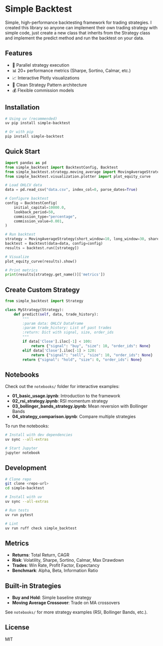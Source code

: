 # Simple Backtest

Simple, high-performance backtesting framework for trading strategies. I created this library so anyone can implement their own trading strategy with simple code, just create a new class that inherits from the Strategy class and implement the predict method and run the backtest on your data.

## Features

- 🚀 Parallel strategy execution
- 📊 20+ performance metrics (Sharpe, Sortino, Calmar, etc.)
- 📈 Interactive Plotly visualizations
- 🎯 Clean Strategy Pattern architecture
- 💰 Flexible commission models

## Installation

```bash
# Using uv (recommended)
uv pip install simple-backtest

# Or with pip
pip install simple-backtest
```

## Quick Start

```python
import pandas as pd
from simple_backtest import BacktestConfig, Backtest
from simple_backtest.strategy.moving_average import MovingAverageStrategy
from simple_backtest.visualization.plotter import plot_equity_curve

# Load OHLCV data
data = pd.read_csv("data.csv", index_col=0, parse_dates=True)

# Configure backtest
config = BacktestConfig(
    initial_capital=10000.0,
    lookback_period=50,
    commission_type="percentage",
    commission_value=0.001,
)

# Run backtest
strategy = MovingAverageStrategy(short_window=10, long_window=30, shares=100)
backtest = Backtest(data=data, config=config)
results = backtest.run([strategy])

# Visualize
plot_equity_curve(results).show()

# Print metrics
print(results[strategy.get_name()]['metrics'])
```

## Create Custom Strategy

```python
from simple_backtest import Strategy

class MyStrategy(Strategy):
    def predict(self, data, trade_history):
        """
        :param data: OHLCV DataFrame
        :param trade_history: List of past trades
        :return: Dict with signal, size, order_ids
        """
        if data['Close'].iloc[-1] < 100:
            return {"signal": "buy", "size": 10, "order_ids": None}
        elif data['Close'].iloc[-1] > 120:
            return {"signal": "sell", "size": 10, "order_ids": None}
        return {"signal": "hold", "size": 0, "order_ids": None}
```

## Notebooks

Check out the `notebooks/` folder for interactive examples:
- **01_basic_usage.ipynb**: Introduction to the framework
- **02_rsi_strategy.ipynb**: RSI momentum strategy
- **03_bollinger_bands_strategy.ipynb**: Mean reversion with Bollinger Bands
- **04_strategy_comparison.ipynb**: Compare multiple strategies

To run the notebooks:
```bash
# Install with dev dependencies
uv sync --all-extras

# Start Jupyter
jupyter notebook
```

## Development

```bash
# Clone repo
git clone <repo-url>
cd simple-backtest

# Install with uv
uv sync --all-extras

# Run tests
uv run pytest

# Lint
uv run ruff check simple_backtest
```

## Metrics

- **Returns**: Total Return, CAGR
- **Risk**: Volatility, Sharpe, Sortino, Calmar, Max Drawdown
- **Trades**: Win Rate, Profit Factor, Expectancy
- **Benchmark**: Alpha, Beta, Information Ratio

## Built-in Strategies

- **Buy and Hold**: Simple baseline strategy
- **Moving Average Crossover**: Trade on MA crossovers

See `notebooks/` for more strategy examples (RSI, Bollinger Bands, etc.).

## License

MIT
